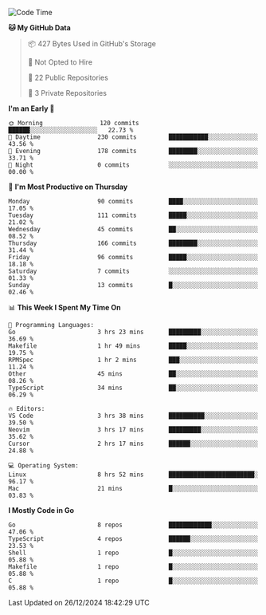 <!--START_SECTION:waka-->
![Code Time](http://img.shields.io/badge/Code%20Time-1%2C019%20hrs%2018%20mins-blue)

**🐱 My GitHub Data** 

> 📦 427 Bytes Used in GitHub's Storage 
 > 
> 🚫 Not Opted to Hire
 > 
> 📜 22 Public Repositories 
 > 
> 🔑 3 Private Repositories 
 > 
**I'm an Early 🐤** 

```text
🌞 Morning                120 commits         ██████░░░░░░░░░░░░░░░░░░░   22.73 % 
🌆 Daytime                230 commits         ███████████░░░░░░░░░░░░░░   43.56 % 
🌃 Evening                178 commits         ████████░░░░░░░░░░░░░░░░░   33.71 % 
🌙 Night                  0 commits           ░░░░░░░░░░░░░░░░░░░░░░░░░   00.00 % 
```
📅 **I'm Most Productive on Thursday** 

```text
Monday                   90 commits          ████░░░░░░░░░░░░░░░░░░░░░   17.05 % 
Tuesday                  111 commits         █████░░░░░░░░░░░░░░░░░░░░   21.02 % 
Wednesday                45 commits          ██░░░░░░░░░░░░░░░░░░░░░░░   08.52 % 
Thursday                 166 commits         ████████░░░░░░░░░░░░░░░░░   31.44 % 
Friday                   96 commits          █████░░░░░░░░░░░░░░░░░░░░   18.18 % 
Saturday                 7 commits           ░░░░░░░░░░░░░░░░░░░░░░░░░   01.33 % 
Sunday                   13 commits          █░░░░░░░░░░░░░░░░░░░░░░░░   02.46 % 
```


📊 **This Week I Spent My Time On** 

```text
💬 Programming Languages: 
Go                       3 hrs 23 mins       █████████░░░░░░░░░░░░░░░░   36.69 % 
Makefile                 1 hr 49 mins        █████░░░░░░░░░░░░░░░░░░░░   19.75 % 
RPMSpec                  1 hr 2 mins         ███░░░░░░░░░░░░░░░░░░░░░░   11.24 % 
Other                    45 mins             ██░░░░░░░░░░░░░░░░░░░░░░░   08.26 % 
TypeScript               34 mins             ██░░░░░░░░░░░░░░░░░░░░░░░   06.29 % 

🔥 Editors: 
VS Code                  3 hrs 38 mins       ██████████░░░░░░░░░░░░░░░   39.50 % 
Neovim                   3 hrs 17 mins       █████████░░░░░░░░░░░░░░░░   35.62 % 
Cursor                   2 hrs 17 mins       ██████░░░░░░░░░░░░░░░░░░░   24.88 % 

💻 Operating System: 
Linux                    8 hrs 52 mins       ████████████████████████░   96.17 % 
Mac                      21 mins             █░░░░░░░░░░░░░░░░░░░░░░░░   03.83 % 
```

**I Mostly Code in Go** 

```text
Go                       8 repos             ████████████░░░░░░░░░░░░░   47.06 % 
TypeScript               4 repos             ██████░░░░░░░░░░░░░░░░░░░   23.53 % 
Shell                    1 repo              █░░░░░░░░░░░░░░░░░░░░░░░░   05.88 % 
Makefile                 1 repo              █░░░░░░░░░░░░░░░░░░░░░░░░   05.88 % 
C                        1 repo              █░░░░░░░░░░░░░░░░░░░░░░░░   05.88 % 
```




 Last Updated on 26/12/2024 18:42:29 UTC
<!--END_SECTION:waka-->
